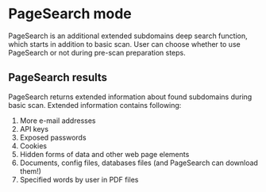 # PageSearch mode

PageSearch is an additional extended subdomains deep search function, which starts in addition to basic scan. User can choose whether to use PageSearch or not during pre-scan preparation steps.

## PageSearch results

PageSearch returns extended information about found subdomains during basic scan. Extended information contains following:

1. More e-mail addresses
2. API keys
3. Exposed passwords
4. Cookies
5. Hidden forms of data and other web page elements
6. Documents, config files, databases files (and PageSearch can download them!)
7. Specified words by user in PDF files

